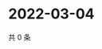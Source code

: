 # 2022-03-04

共 0 条

<!-- BEGIN WEIBO -->
<!-- 最后更新时间 Fri Mar 04 2022 06:15:23 GMT+0800 (China Standard Time) -->

<!-- END WEIBO -->
